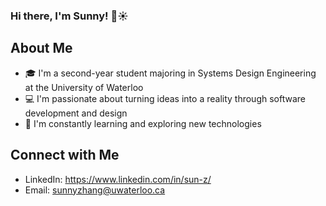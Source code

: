 ### Hi there, I'm Sunny! 👋☀️

## About Me 
- 🎓 I'm a second-year student majoring in Systems Design Engineering at the University of Waterloo
- 💻 I'm passionate about turning ideas into a reality through software development and design
- 🌱 I'm constantly learning and exploring new technologies

## Connect with Me

- LinkedIn: https://www.linkedin.com/in/sun-z/
- Email: sunnyzhang@uwaterloo.ca
